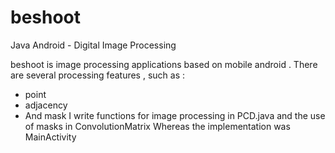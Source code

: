 # beshoot
Java Android - Digital Image Processing

beshoot is image processing applications based on mobile android . There are several processing features , such as :
- point
- adjacency
- And mask
I write functions for image processing in PCD.java
and the use of masks in ConvolutionMatrix
Whereas the implementation was MainActivity
